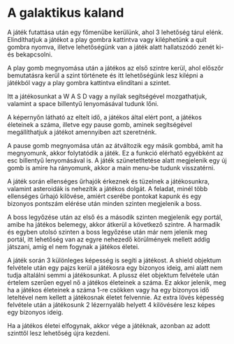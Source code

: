 # A galaktikus kaland

<p> A játék futattása után egy főmenübe kerülünk, ahol 3 lehetőség tárul elénk. Elindíthatjuk a játékot a play gombra kattintva vagy kiléphetünk a quit gombra nyomva, illetve lehetőségünk van a játék alatt hallatszódó zenét ki- és bekapcsolni. </p>
<p> A play gomb megnyomása után a játékos az első szintre kerül, ahol előszőr bemutatásra kerül a szint története és itt lehetőségünk lesz kilépni a játékból vagy a play gombra kattintva elindítani a szintet. </p>
<p> Itt a játékosunkat a W A S D vagy a nyilak segítségével mozgathatjuk, valamint a space billentyű lenyomásával tudunk lőni. </p>
<p> A képernyőn látható az eltelt idő, a játékos által elért pont, a játékos életeinek a száma, illetve egy pause gomb, aminek segítségével megállíthatjuk a játékot amennyiben azt szeretnénk. </p>
<p> A pause gomb megnyomása után az átváltozik egy másik gombbá, amit ha megnyomunk, akkor folytatódik a játék. Ez a funkció elérhatő egyébként az esc billentyű lenyomásával is. A játék szünetetltetése alatt megjelenik egy új gomb is amire ha rányomunk, akkor a main menu-be tudunk visszatérni. </p>
<p> A játék során ellenséges űrhajók érkeznek és tüzelnek a játékosunkra, valamint asteroidák is nehezítik a játékos dolgát. A feladat, minél több ellenséges űrhajó kilövése, amiért cserébe pontokat kapunk és egy bizonyos pontszám elérése után minden szinten megjelenik a boss. </p>
<p> A boss legyőzése után az első és a második szinten megjelenik egy portál, amibe ha játékos belemegy, akkor átkerül a következő szintre. A harmadik és egyben utolsó szinten a boss legyőzése után már nem jelenik meg portál, itt lehetőség van az egyre nehezedő körülmények mellett addig játszani, amíg el nem fogynak a játékos életei. </p>
<p> A játék során 3 különleges képesség is segíti a játékost. A shield objektum felvétele után egy pajzs kerül a játékosra egy bizonyos ideig, ami alatt nem tudja altalálni semmi a játékosunkat. A plussz élet objektum felvétele után értelem szerűen egyel nő a játékos életeinek a száma. Ez akkor jelenik, meg ha a játékos életeinek a száma 1-re csökken vagy ha egy bizonyos idő leteltével nem kellett a játékosnak életet felvennie. Az extra lövés képesség felvétele után a játékosunk 2 lézernyaláb helyett 4 kilövésére lesz képes egy bizonyos ideig. </p>
<p> Ha a játékos életei elfogynak, akkor vége a játéknak, azonban az adott szinttől lesz lehetőség újra kezdeni.
